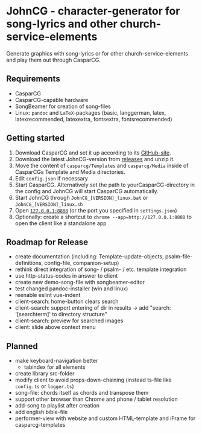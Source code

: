 # JohnCG - character-generator for song-lyrics and other church-service-elements
Generate graphics with song-lyrics or for other church-service-elements and play them out through CasparCG.

## Requirements
- CasparCG
- CasparCG-capable hardware
- SongBeamer for creation of song-files
- Linux: `pandoc` and `LaTeX`-packages (basic, langgerman, latex, latexrecommended, latexextra, fontsextra, fontsrecommended)

## Getting started
1. Download CasparCG and set it up according to its [GitHub-site](https://github.com/CasparCG/server).
2. Download the latest JohnCG-version from [releases](https://github.com/johannesbuehl/johncg/releases) and unzip it.
3. Move the content of `casparcg/Templates` and `casparcg/Media` inside of CasparCGs Template and Media directories.
4. Edit `config.json` if necessary
5. Start CasparCG. Alternatively set the path to yourCasparCG-directory in the config and JohnCG will start CasparCG automatically.
6. Start JohnCG through `JohnCG_[VERSION]_linux.bat` or `JohnCG_[VERSION]_linux.sh`
7. Open [`127.0.0.1:8888`](127.0.0.1:8888) (or the port you specified in `settings.json`)
8. Optionally: create a shortcut to `chrome --app=http://127.0.0.1:8888` to open the client like a standalone app

## Roadmap for Release
- create documentation (including: Template-update-objects, psalm-file-definitions, config-file, companion-setup)
- rethink direct integration of song- / psalm- / etc. template integration
- use http-status-codes in answer to client
- create new demo-song-file with songbeamer-editor
- test changed pandoc-installer (win and linux)
- reenable eslint vue-indent
- client-search: home-button clears search
- client-search: support entering of dir in results -> add "search: '[searchterm]' to directory structure"
- client-search: preview for searched images
- client: slide above context menu

## Planned
- make keyboard-navigation better
  - tabindex for all elements
- create library src-folder
- modify client to avoid props-down-chaining (instead ts-file like `config.ts` or `logger.ts`)
- song-file: chords itself as chords and transpose them
- support other browser than Chrome and phone / tablet resolution
- add-song to playlist after creation
- add english bible-file
- performer-view with website and custom HTML-template and iFrame for casparcg-templates